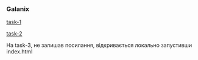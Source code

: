 ### Galanix

[task-1](https://vladdosk.github.io/flag_of_county/ )

[task-2](https://vladdosk.github.io/gallery/ )

На task-3, не залишав посилання, відкривається локально запустивши index.html
